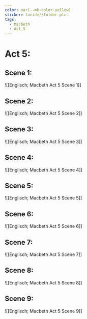 ```yaml
---
color: var(--mk-color-yellow)
sticker: lucide//folder-plus
tags:
  - Macbeth
  - Act_5
---
```

# Act 5:
## Scene 1:
![[Englisch; Macbeth Act 5 Scene 1]]

## Scene 2:
![[Englisch; Macbeth Act 5 Scene 2]]

## Scene 3:
![[Englisch; Macbeth Act 5 Scene 3]]

## Scene 4:
![[Englisch; Macbeth Act 5 Scene 4]]

## Scene 5:
![[Englisch; Macbeth Act 5 Scene 5]]

## Scene 6:
![[Englisch; Macbeth Act 5 Scene 6]]
## Scene 7:
![[Englisch; Macbeth Act 5 Scene 7]]

## Scene 8:
![[Englisch; Macbeth Act 5 Scene 8]]

## Scene 9:
![[Englisch; Macbeth Act 5 Scene 9]]
